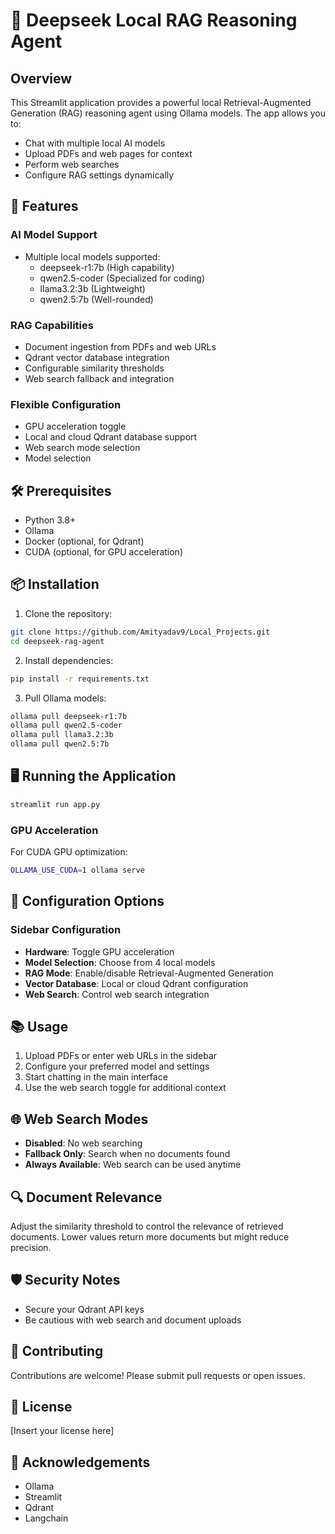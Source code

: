 # 🐋 Deepseek Local RAG Reasoning Agent

## Overview

This Streamlit application provides a powerful local Retrieval-Augmented Generation (RAG) reasoning agent using Ollama models. The app allows you to:
- Chat with multiple local AI models
- Upload PDFs and web pages for context
- Perform web searches
- Configure RAG settings dynamically

## 🚀 Features

### AI Model Support
- Multiple local models supported:
  - deepseek-r1:7b (High capability)
  - qwen2.5-coder (Specialized for coding)
  - llama3.2:3b (Lightweight)
  - qwen2.5:7b (Well-rounded)

### RAG Capabilities
- Document ingestion from PDFs and web URLs
- Qdrant vector database integration
- Configurable similarity thresholds
- Web search fallback and integration

### Flexible Configuration
- GPU acceleration toggle
- Local and cloud Qdrant database support
- Web search mode selection
- Model selection

## 🛠️ Prerequisites

- Python 3.8+
- Ollama
- Docker (optional, for Qdrant)
- CUDA (optional, for GPU acceleration)

## 📦 Installation

1. Clone the repository:
```bash
git clone https://github.com/Amityadav9/Local_Projects.git
cd deepseek-rag-agent
```

2. Install dependencies:
```bash
pip install -r requirements.txt
```

3. Pull Ollama models:
```bash
ollama pull deepseek-r1:7b
ollama pull qwen2.5-coder
ollama pull llama3.2:3b
ollama pull qwen2.5:7b
```

## 🖥️ Running the Application

```bash
streamlit run app.py
```

### GPU Acceleration

For CUDA GPU optimization:
```bash
OLLAMA_USE_CUDA=1 ollama serve
```

## 🔧 Configuration Options

### Sidebar Configuration
- **Hardware**: Toggle GPU acceleration
- **Model Selection**: Choose from 4 local models
- **RAG Mode**: Enable/disable Retrieval-Augmented Generation
- **Vector Database**: Local or cloud Qdrant configuration
- **Web Search**: Control web search integration

## 📚 Usage

1. Upload PDFs or enter web URLs in the sidebar
2. Configure your preferred model and settings
3. Start chatting in the main interface
4. Use the web search toggle for additional context

## 🌐 Web Search Modes
- **Disabled**: No web searching
- **Fallback Only**: Search when no documents found
- **Always Available**: Web search can be used anytime

## 🔍 Document Relevance

Adjust the similarity threshold to control the relevance of retrieved documents. Lower values return more documents but might reduce precision.

## 🛡️ Security Notes
- Secure your Qdrant API keys
- Be cautious with web search and document uploads

## 🤝 Contributing
Contributions are welcome! Please submit pull requests or open issues.

## 📄 License
[Insert your license here]

## 🙏 Acknowledgements
- Ollama
- Streamlit
- Qdrant
- Langchain
